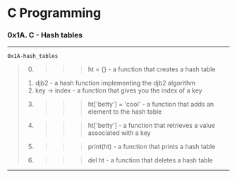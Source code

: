 # C Programming
### 0x1A. C - Hash tables
---
`0x1A-hash_tables`
> 0. >>> ht = {} - a function that creates a hash table
> 1. djb2 - a hash function implementing the djb2 algorithm
> 2. key -> index - a function that gives you the index of a key
> 3. >>> ht['betty'] = 'cool' - a function that adds an element to the hash table
> 4. >>> ht['betty'] - a function that retrieves a value associated with a key
> 5. >>> print(ht) - a function that prints a hash table
> 6. >>> del ht - a function that deletes a hash table

---
